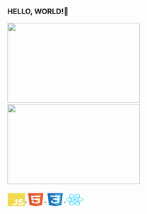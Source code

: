 ### HELLO, WORLD!👾

<div>
<a href="https://github.com/jose-guilherme93">
    <img height="180em" width=300px src="https://github-readme-stats.vercel.app/api?username=jose-guilherme93&show_icons=true&theme=dark&include_all_commits=true&count_private=true"/>
  <img display="flex" height="180em" width=300px src="https://github-readme-stats.vercel.app/api/top-langs/?username=jose-guilherme93&layout=compact&langs_count=7&theme=dark"/>
</div>
<div style="display: inline_block"><br>
   <img align="center" display=flex alt="ojg-Js" height="30" width="40" src="https://raw.githubusercontent.com/devicons/devicon/master/icons/javascript/javascript-plain.svg">
  <imgg align="center" alt="ts" height="30" width="40" src="https://raw.githubusercontent.com/devicons/devicon/master/icons/typescript/typescript-plain.svg">
  <img align="center" alt="HTML" height="30" width="40" src="https://raw.githubusercontent.com/devicons/devicon/master/icons/html5/html5-original.svg">
  <img align="center" alt="CSS" height="30" width="40" src="https://raw.githubusercontent.com/devicons/devicon/master/icons/css3/css3-original.svg">
  <img align="center" alt="" height="30" width="40" src="https://raw.githubusercontent.com/devicons/devicon/master/icons/react/react-original.svg">              
